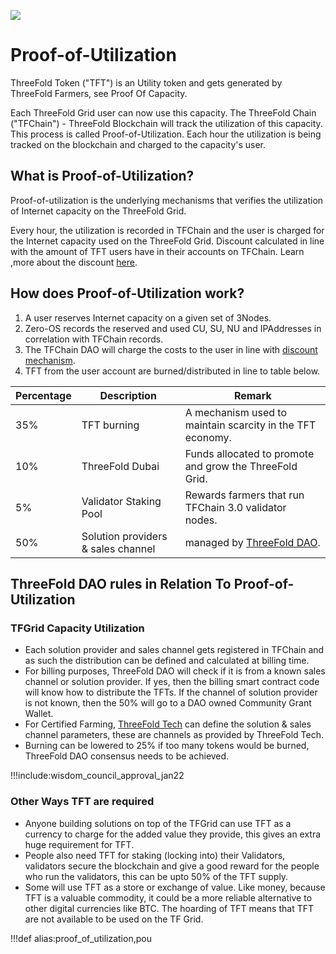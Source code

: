 
![](img/utilization_process.png)

# Proof-of-Utilization

ThreeFold Token ("TFT") is an Utility token and gets generated by ThreeFold Farmers, see Proof Of Capacity.

Each ThreeFold Grid user can now use this capacity. The ThreeFold Chain ("TFChain") - ThreeFold Blockchain will track the utilization of this capacity. This process is called Proof-of-Utilization. Each hour the utilization is being tracked on the blockchain and charged to the capacity's user.

## What is Proof-of-Utilization? 

Proof-of-utilization is the underlying mechanisms that verifies the utilization of Internet capacity on the ThreeFold Grid. 

Every hour, the utilization is recorded in TFChain and the user is charged for the Internet capacity used on the ThreeFold Grid. Discount calculated in line with the amount of TFT users have in their accounts on TFChain. Learn ,more about the discount [here](staking_discount_levels).

## How does Proof-of-Utilization work?

1. A user reserves Internet capacity on a given set of 3Nodes.
2. Zero-OS records the reserved and used CU, SU, NU and IPAddresses in correlation with TFChain records.
3. The TFChain DAO will charge the costs to the user in line with [discount mechanism](staking_discount_levels).
4. TFT from the user account are burned/distributed in line to table below.

| Percentage | Description                            | Remark                                                                   |
| ---------- | -------------------------------------- | ------------------------------------------------------------------------ |
| 35% | TFT burning            | A mechanism used to maintain scarcity in the TFT economy.  |
| 10% | ThreeFold Dubai   | Funds allocated to promote and grow the ThreeFold Grid.    |
| 5%  | Validator Staking Pool | Rewards farmers that run TFChain 3.0 validator nodes.      |
| 50% | Solution providers & sales channel | managed by [ThreeFold DAO](tfdao).             |

## ThreeFold DAO rules in Relation To Proof-of-Utilization

### TFGrid Capacity Utilization

- Each solution provider and sales channel gets registered in TFChain and as such the distribution can be defined and calculated at billing time.
- For billing purposes, ThreeFold DAO will check if it is from a known sales channel or solution provider. If yes, then the billing smart contract code will know how to distribute the TFTs. If the channel of solution provider is not known, then the 50% will go to a DAO owned Community Grant Wallet.
- For Certified Farming, [ThreeFold Tech](threefold_tech0) can define the solution & sales channel parameters, these are channels as provided by ThreeFold Tech.
- Burning can be lowered to 25% if too many tokens would be burned, ThreeFold DAO consensus needs to be achieved.

!!!include:wisdom_council_approval_jan22

### Other Ways TFT are required

- Anyone building solutions on top of the TFGrid can use TFT as a currency to charge for the added value they provide, this gives an extra huge requirement for TFT.
- People also need TFT for staking (locking into) their Validators, validators secure the blockchain and give a good reward for the people who run the validators, this can be upto 50% of the TFT supply.
- Some will use TFT as a store or exchange of value. Like money, because TFT is a valuable commodity, it could be a more reliable alternative to other digital currencies like BTC. The hoarding of TFT means that TFT are not available to be used on the TF Grid.




!!!def alias:proof_of_utilization,pou